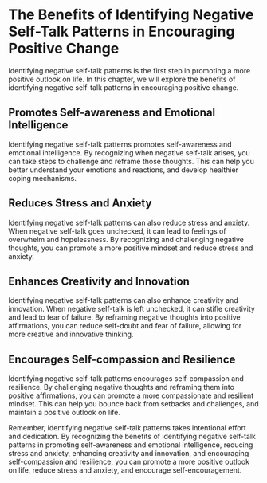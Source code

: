 The Benefits of Identifying Negative Self-Talk Patterns in Encouraging Positive Change
==========================================================================================================================================

Identifying negative self-talk patterns is the first step in promoting a more positive outlook on life. In this chapter, we will explore the benefits of identifying negative self-talk patterns in encouraging positive change.

Promotes Self-awareness and Emotional Intelligence
--------------------------------------------------

Identifying negative self-talk patterns promotes self-awareness and emotional intelligence. By recognizing when negative self-talk arises, you can take steps to challenge and reframe those thoughts. This can help you better understand your emotions and reactions, and develop healthier coping mechanisms.

Reduces Stress and Anxiety
--------------------------

Identifying negative self-talk patterns can also reduce stress and anxiety. When negative self-talk goes unchecked, it can lead to feelings of overwhelm and hopelessness. By recognizing and challenging negative thoughts, you can promote a more positive mindset and reduce stress and anxiety.

Enhances Creativity and Innovation
----------------------------------

Identifying negative self-talk patterns can also enhance creativity and innovation. When negative self-talk is left unchecked, it can stifle creativity and lead to fear of failure. By reframing negative thoughts into positive affirmations, you can reduce self-doubt and fear of failure, allowing for more creative and innovative thinking.

Encourages Self-compassion and Resilience
-----------------------------------------

Identifying negative self-talk patterns encourages self-compassion and resilience. By challenging negative thoughts and reframing them into positive affirmations, you can promote a more compassionate and resilient mindset. This can help you bounce back from setbacks and challenges, and maintain a positive outlook on life.

Remember, identifying negative self-talk patterns takes intentional effort and dedication. By recognizing the benefits of identifying negative self-talk patterns in promoting self-awareness and emotional intelligence, reducing stress and anxiety, enhancing creativity and innovation, and encouraging self-compassion and resilience, you can promote a more positive outlook on life, reduce stress and anxiety, and encourage self-encouragement.
